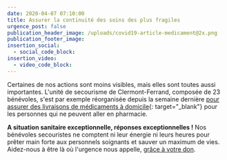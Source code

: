 ```yaml
---
date: 2020-04-07 07:10:00
title: Assurer la continuité des soins des plus fragiles
urgence_post: false
publication_header_image: /uploads/covid19-article-medicament@2x.png
publication_footer_image:
insertion_social:
  - social_code_block:
insertion_video:
  - video_code_block:
---
```


Certaines de nos actions sont moins visibles, mais elles sont toutes aussi importantes. L'unit&eacute; de secourisme de Clermont-Ferrand, compos&eacute;e de 23 b&eacute;n&eacute;voles, s'est par exemple r&eacute;organis&eacute;e depuis la semaine derni&egrave;re [pour assurer des livraisons de m&eacute;dicaments &agrave; domicile](https://www.lamontagne.fr/clermont-ferrand-63000/actualites/l-ordre-de-malte-livre-les-medicaments-dans-l-agglomeration-de-clermont-ferrand_13772787/){: target="_blank"} pour les personnes qui ne peuvent aller en pharmacie.

**A situation sanitaire exceptionnelle, r&eacute;ponses exceptionnelles \!** Nos b&eacute;n&eacute;voles secouristes ne comptent ni leur &eacute;nergie ni leurs heures pour pr&ecirc;ter main forte aux personnels soignants et sauver un maximum de vies. Aidez-nous &agrave; &ecirc;tre l&agrave; o&ugrave; l'urgence nous appelle, [gr&acirc;ce &agrave; votre don](https://don.ordredemaltefrance.org/?cid=11&amp;reserved_code_origine=Webcovid). &nbsp;

&nbsp;